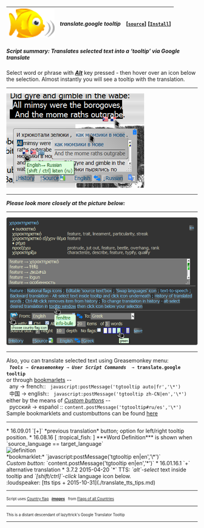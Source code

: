 | ![babelfish](/res/babelfish.gif) | ***translate.google tooltip*** | **[[`source`]](../src/translate.google_tooltip.user.js)** **[[`Install`]](/../../raw/master/src/translate.google_tooltip.user.js)** |
| :----: | :---- | ---------------------- |
##### *Script summary:*  Translates selected text into a ‘tooltip’ via Google translate 

Select word or phrase with <ins><strong><em>Alt</em></strong></ins> key pressed - then hover over an icon below the selection. 
Almost instantly you will see a tooltip with the translation. <hr>
![screenshot](../res/gimble.png)<br><hr>
***Please look more closely at the picture below:***<br><hr>
![screenshot2](../res/tg3.gif) 
<hr> Also, you can translate selected text using Greasemonkey menu:<br> &nbsp;  <code><i><b>Tools</b> → <b>Greasemonkey</b> → <b>User Script Commands</b></i>  → <b>translate.google tooltip</b></code><br>or through <a href=https://en.wikipedia.org/wiki/Bookmarklet>bookmarlets</a> -- </br> &nbsp; any → french:: &nbsp; <code>javascript:postMessage('tgtooltip auto|fr','\*')</code><br> &nbsp; 中国 → english:: &nbsp; <code>javascript:postMessage('tgtooltip zh-CN|en','\*')</code><br>either by the means of <em><a href=https://addons.mozilla.org/firefox/addon/custom-buttons>Custom buttons</a></em> -- <br>  &nbsp; русский → español :: <code>content.postMessage('tgtooltip#ru/es','\*')</code><br>Sample bookmarklets and custombuttons can be found <a href=https://rawgit.com/trespassersW/UserScripts/master/htm/customButt.htm>here</a>

<hr>
* 16.09.01 `[+]` *previous translation* button; option for left/right tooltip position.
* 16.08.16 [ :tropical_fish: ] ***Word Definition*** is shown when `source_language == target_language` <br> <img alt="definition" title="GT definition" src=https://github.com/trespassersW/UserScripts/raw/master/res/gt_def.png><br> *bookmarklet:* `javascript:postMessage('tgtooltip en|en','\*')`<br><em>Custom button:</em> `content.postMessage('tgtooltip en|en','*')`
* 16.01.16.1 `+` alternative translation
* 3.7.2 2015-04-20 `*` TTS: <em>`alt`-select</em> text inside tooltip and <em>`[shift/ctrl]`-click</em> language icon below. <br>  :loudspeaker: [tts tips + 2015-10-31](./translate_tts_tips.md) 

<small>
<hr> <small> Script uses <a href="http://www.senojflags.com">Country flag</a> &nbsp; <a href=https://rawgit.com/trespassersW/UserScripts/master/Flags/index.html?gtrantoltip#><em><strong>images</strong></em></a> &nbsp; from <a href="http://www.senojflags.com">Flags of all Countries</a> </small>
<hr> <small> This is a distant descendant of lazyttrick's Google Translator Tooltip</small>
 
----
